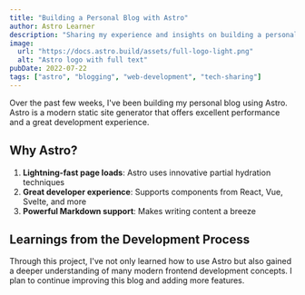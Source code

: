 ```yaml
---
title: "Building a Personal Blog with Astro"
author: Astro Learner
description: "Sharing my experience and insights on building a personal blog with Astro"
image:
  url: "https://docs.astro.build/assets/full-logo-light.png"
  alt: "Astro logo with full text"
pubDate: 2022-07-22
tags: ["astro", "blogging", "web-development", "tech-sharing"]
---
```


Over the past few weeks, I've been building my personal blog using Astro. Astro is a modern static site generator that offers excellent performance and a great development experience.

## Why Astro?

1. **Lightning-fast page loads**: Astro uses innovative partial hydration techniques
2. **Great developer experience**: Supports components from React, Vue, Svelte, and more
3. **Powerful Markdown support**: Makes writing content a breeze

## Learnings from the Development Process

Through this project, I've not only learned how to use Astro but also gained a deeper understanding of many modern frontend development concepts. I plan to continue improving this blog and adding more features.
